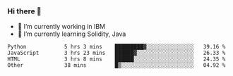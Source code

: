### Hi there 👋

<!--
**mathcodeman/mathcodeman** is a ✨ _special_ ✨ repository because its `README.md` (this file) appears on your GitHub profile.

Here are some ideas to get you started:

- 🔭 I’m currently working on ...
- 🌱 I’m currently learning ...
- 👯 I’m looking to collaborate on ...
- 🤔 I’m looking for help with ...
- 💬 Ask me about ...
- 📫 How to reach me: ...
- 😄 Pronouns: ...
- ⚡ Fun fact: ...
-->

- 🔭 I’m currently working in IBM
- 🌱 I’m currently learning Solidity, Java

<!--START_SECTION:waka-->

```text
Python            5 hrs 3 mins    █████████▓░░░░░░░░░░░░░░░   39.16 %
JavaScript        3 hrs 23 mins   ██████▓░░░░░░░░░░░░░░░░░░   26.33 %
HTML              3 hrs 8 mins    ██████░░░░░░░░░░░░░░░░░░░   24.35 %
Other             38 mins         █▒░░░░░░░░░░░░░░░░░░░░░░░   04.92 %
```

<!--END_SECTION:waka-->
